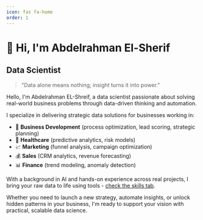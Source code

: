 ```yaml
---
icon: fas fa-home
order: 1
---
```


# 👋 Hi, I'm **Abdelrahman El-Sherif**
## Data Scientist

> "Data alone means nothing; insight turns it into power."

Hello, I'm Abdelrahman EL-Shreif, a data scientist passionate about solving real-world business problems through data-driven thinking and automation.

I specialize in delivering strategic data solutions for businesses working in:

- 🧩 **Business Development** (process optimization, lead scoring, strategic planning)
- 🏥 **Healthcare** (predictive analytics, risk models)
- 📈 **Marketing** (funnel analysis, campaign optimization)
- 💰 **Sales** (CRM analytics, revenue forecasting)
- 📊 **Finance** (trend modeling, anomaly detection)

With a background in AI and hands-on experience across real projects, I bring your raw data to life using tools - [check the skills tab](/skills).

Whether you need to launch a new strategy, automate insights, or unlock hidden patterns in your business, I'm ready to support your vision with practical, scalable data science. 